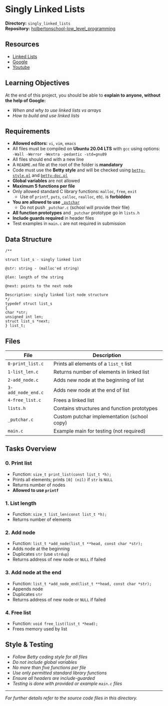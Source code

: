 # Singly Linked Lists

**Directory:** `singly_linked_lists`  
**Repository:** [holbertonschool-low_level_programming](https://github.com/abo-ah-md/holbertonschool-low_level_programming/tree/main/singly_linked_lists)

## Resources

- [Linked Lists](https://intranet.hbtn.io/rltoken/cg9u72K8oC40BifREzmx0g)
- [Google](https://intranet.hbtn.io/rltoken/cOmrDflypepm1-sgGIXjNA)
- [Youtube](https://intranet.hbtn.io/rltoken/6CP1oqEpl5hd1j18fusEEQ)

## Learning Objectives

At the end of this project, you should be able to **explain to anyone, without the help of Google:**

- *When and why to use linked lists vs arrays*
- *How to build and use linked lists*

## Requirements

- **Allowed editors:** `vi`, `vim`, `emacs`
- All files must be compiled on **Ubuntu 20.04 LTS** with `gcc` using options:  
  `-Wall -Werror -Wextra -pedantic -std=gnu89`
- All files should end with a new line
- A `README.md` file at the root of the folder is **mandatory**
- Code must use the **Betty style** and will be checked using [`betty-style.pl`](https://github.com/hs-hq/Betty/blob/master/betty-style.pl) and [`betty-doc.pl`](https://github.com/hs-hq/Betty/blob/master/betty-doc.pl)
- **Global variables** are not allowed
- **Maximum 5 functions per file**
- Only allowed standard C library functions: `malloc`, `free`, `exit`
  - Use of `printf`, `puts`, `calloc`, `realloc`, etc. is **forbidden**
- **You are allowed to use** [`_putchar`](https://github.com/hs-hq/_putchar.c/blob/master/_putchar.c)
  - Do not push `_putchar.c` (school will provide their file)
- **All function prototypes** and `_putchar` prototype go in `lists.h`
- **Include guards required** in header files
- Test examples in `main.c` are not required in submission

## Data Structure

```
/**

struct list_s - singly linked list

@str: string - (malloc'ed string)

@len: length of the string

@next: points to the next node

Description: singly linked list node structure
*/
typedef struct list_s
{
char *str;
unsigned int len;
struct list_s *next;
} list_t;
```


## Files

| File               | Description                                 |
| ------------------ | ------------------------------------------- |
| `0-print_list.c`   | Prints all elements of a `list_t` list      |
| `1-list_len.c`     | Returns number of elements in linked list   |
| `2-add_node.c`     | Adds new node at the beginning of list      |
| `3-add_node_end.c` | Adds new node at the end of list            |
| `4-free_list.c`    | Frees a linked list                         |
| `lists.h`          | Contains structures and function prototypes |
| `_putchar.c`       | Custom putchar implementation (school copy) |
| `main.c`           | Example main for testing (not required)     |

## Tasks Overview

### 0. Print list
- Function: `size_t print_list(const list_t *h);`
- Prints all elements; prints `[0] (nil)` if `str` is `NULL`
- Returns number of nodes
- **Allowed to use `printf`**

### 1. List length
- Function: `size_t list_len(const list_t *h);`
- Returns number of elements

### 2. Add node
- Function: `list_t *add_node(list_t **head, const char *str);`
- Adds node at the beginning
- Duplicates `str` (use `strdup`)
- Returns address of new node or `NULL` if failed

### 3. Add node at the end
- Function: `list_t *add_node_end(list_t **head, const char *str);`
- Appends node
- Duplicates `str`
- Returns address of new node or `NULL` if failed

### 4. Free list
- Function: `void free_list(list_t *head);`
- Frees memory used by list

## Style & Testing

- *Follow Betty coding style for all files*
- *Do not include global variables*
- *No more than five functions per file*
- *Use only permitted standard library functions*
- *Ensure all headers are include-guarded*
- *Testing is done with provided or example `main.c` files*

---

*For further details refer to the source code files in this directory.*
